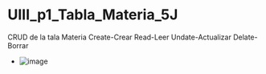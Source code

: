 # UIII_p1_Tabla_Materia_5J
CRUD de la tala Materia Create-Crear  Read-Leer Undate-Actualizar Delate-Borrar
- ![image](https://github.com/user-attachments/assets/8548a763-8f63-49d2-bf90-8635db458c80)
